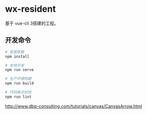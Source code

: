 # wx-resident
基于 vue-cli 3搭建的工程。

## 开发命令

``` bash
# 安装依赖
npm install

# 本地开发
npm run serve

# 生产环境构建
npm run build

# 代码格式校验
npm run lint
```
http://www.dbp-consulting.com/tutorials/canvas/CanvasArrow.html